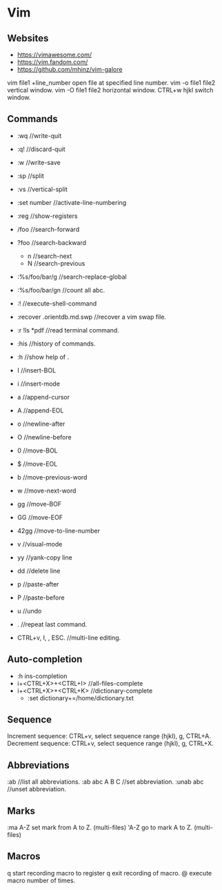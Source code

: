 # Vim
## Websites
* <https://vimawesome.com/>
* <https://vim.fandom.com/>
* <https://github.com/mhinz/vim-galore>

vim file1 +line_number		open file at specified line number.
vim -o file1 file2		vertical window.
vim -O file1 file2		horizontal window.
CTRL+w hjkl			switch window.


## Commands
* :wq //write-quit
* :q! //discard-quit
* :w //write-save
* :sp //split
* :vs //vertical-split
* :set number //activate-line-numbering
* :reg //show-registers
* /foo //search-forward
* ?foo //search-backward
	* n //search-next
	* N //search-previous
* :%s/foo/bar/g //search-replace-global
* :%s/foo/bar/gn //count all abc.
* :!<command> //execute-shell-command
* :recover .orientdb.md.swp //recover a vim swap file.
* :r !ls *pdf		//read terminal command.
* :his			//history of commands.
* :h <string>		//show help of <string>.


* I //insert-BOL
* i //insert-mode
* a //append-cursor
* A //append-EOL
* o //newline-after
* O //newline-before

* 0 //move-BOL
* $ //move-EOL
* b //move-previous-word
* w //move-next-word
* gg //move-BOF
* GG //move-EOF
* 42gg //move-to-line-number

* v //visual-mode
* yy //yank-copy line
* dd //delete line
* p //paste-after
* P //paste-before
* u //undo
* . //repeat last command.
* CTRL+v, I, <string>, ESC.	//multi-line editing.


## Auto-completion
* :h ins-completion
* i+<CTRL+X>+<CTRL+I> //all-files-complete
* i+<CTRL+X>+<CTRL+K> //dictionary-complete
	* :set dictionary+=/home/dictionary.txt

## Sequence
Increment sequence: CTRL+v, select sequence range (hjkl), g, CTRL+A.
Decrement sequence: CTRL+v, select sequence range (hjkl), g, CTRL+X.

## Abbreviations
:ab			//list all abbreviations.
:ab abc A B C		//set abbreviation.
:unab abc		//unset abbreviation.

## Marks
:ma A-Z					set mark from A to Z. (multi-files)
'A-Z					go to mark A to Z. (multi-files)

## Macros
q<a-z>					start recording macro to register <a-z>
q						exit recording of macro.
<n>@<a-z>				execute macro <a-z> <n> number of times.



